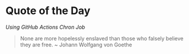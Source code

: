 # Quote of the Day

_Using GitHub Actions Chron Job_

> None are more hopelessly enslaved than those who falsely believe they are free. ~ Johann Wolfgang von Goethe

